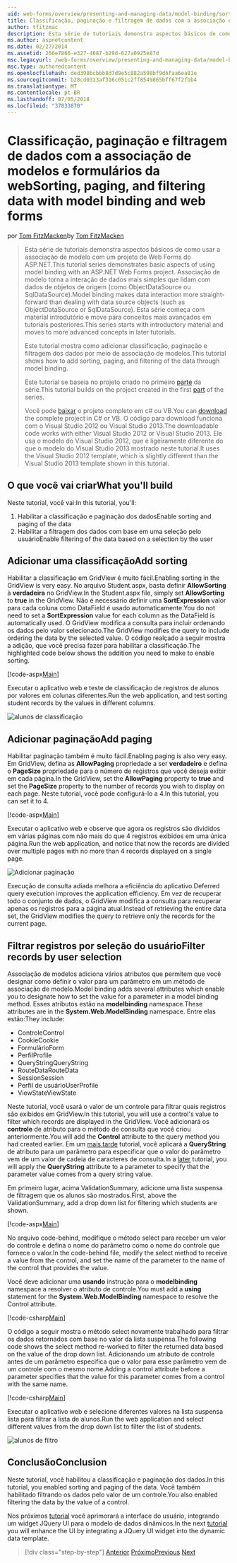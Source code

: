 ```yaml
---
uid: web-forms/overview/presenting-and-managing-data/model-binding/sorting-paging-and-filtering-data
title: Classificação, paginação e filtragem de dados com a associação de modelos e formulários da web | Microsoft Docs
author: tfitzmac
description: Esta série de tutoriais demonstra aspectos básicos de como usar a associação de modelo com um projeto de Web Forms do ASP.NET. Associação de modelo torna a interação de dados mais simples-...
ms.author: aspnetcontent
ms.date: 02/27/2014
ms.assetid: 266e7866-e327-4687-b29d-627a0925e87d
msc.legacyurl: /web-forms/overview/presenting-and-managing-data/model-binding/sorting-paging-and-filtering-data
msc.type: authoredcontent
ms.openlocfilehash: ded398bcbbb8d7d9e5c882a598bf9d6faa6ea81e
ms.sourcegitcommit: b28cd0313af316c051c2ff8549865bff67f2fbb4
ms.translationtype: MT
ms.contentlocale: pt-BR
ms.lasthandoff: 07/05/2018
ms.locfileid: "37833870"
---
```

<a name="sorting-paging-and-filtering-data-with-model-binding-and-web-forms"></a><span data-ttu-id="2af08-104">Classificação, paginação e filtragem de dados com a associação de modelos e formulários da web</span><span class="sxs-lookup"><span data-stu-id="2af08-104">Sorting, paging, and filtering data with model binding and web forms</span></span>
====================
<span data-ttu-id="2af08-105">por [Tom FitzMacken](https://github.com/tfitzmac)</span><span class="sxs-lookup"><span data-stu-id="2af08-105">by [Tom FitzMacken](https://github.com/tfitzmac)</span></span>

> <span data-ttu-id="2af08-106">Esta série de tutoriais demonstra aspectos básicos de como usar a associação de modelo com um projeto de Web Forms do ASP.NET.</span><span class="sxs-lookup"><span data-stu-id="2af08-106">This tutorial series demonstrates basic aspects of using model binding with an ASP.NET Web Forms project.</span></span> <span data-ttu-id="2af08-107">Associação de modelo torna a interação de dados mais simples que lidam com dados de objetos de origem (como ObjectDataSource ou SqlDataSource).</span><span class="sxs-lookup"><span data-stu-id="2af08-107">Model binding makes data interaction more straight-forward than dealing with data source objects (such as ObjectDataSource or SqlDataSource).</span></span> <span data-ttu-id="2af08-108">Esta série começa com material introdutório e move para conceitos mais avançados em tutoriais posteriores.</span><span class="sxs-lookup"><span data-stu-id="2af08-108">This series starts with introductory material and moves to more advanced concepts in later tutorials.</span></span>
> 
> <span data-ttu-id="2af08-109">Este tutorial mostra como adicionar classificação, paginação e filtragem dos dados por meio de associação de modelos.</span><span class="sxs-lookup"><span data-stu-id="2af08-109">This tutorial shows how to add sorting, paging, and filtering of the data through model binding.</span></span>
> 
> <span data-ttu-id="2af08-110">Este tutorial se baseia no projeto criado no primeiro [parte](retrieving-data.md) da série.</span><span class="sxs-lookup"><span data-stu-id="2af08-110">This tutorial builds on the project created in the first [part](retrieving-data.md) of the series.</span></span>
> 
> <span data-ttu-id="2af08-111">Você pode [baixar](https://go.microsoft.com/fwlink/?LinkId=286116) o projeto completo em c# ou VB.</span><span class="sxs-lookup"><span data-stu-id="2af08-111">You can [download](https://go.microsoft.com/fwlink/?LinkId=286116) the complete project in C# or VB.</span></span> <span data-ttu-id="2af08-112">O código para download funciona com o Visual Studio 2012 ou Visual Studio 2013.</span><span class="sxs-lookup"><span data-stu-id="2af08-112">The downloadable code works with either Visual Studio 2012 or Visual Studio 2013.</span></span> <span data-ttu-id="2af08-113">Ele usa o modelo do Visual Studio 2012, que é ligeiramente diferente do que o modelo do Visual Studio 2013 mostrado neste tutorial.</span><span class="sxs-lookup"><span data-stu-id="2af08-113">It uses the Visual Studio 2012 template, which is slightly different than the Visual Studio 2013 template shown in this tutorial.</span></span>


## <a name="what-youll-build"></a><span data-ttu-id="2af08-114">O que você vai criar</span><span class="sxs-lookup"><span data-stu-id="2af08-114">What you'll build</span></span>

<span data-ttu-id="2af08-115">Neste tutorial, você vai:</span><span class="sxs-lookup"><span data-stu-id="2af08-115">In this tutorial, you'll:</span></span>

1. <span data-ttu-id="2af08-116">Habilitar a classificação e paginação dos dados</span><span class="sxs-lookup"><span data-stu-id="2af08-116">Enable sorting and paging of the data</span></span>
2. <span data-ttu-id="2af08-117">Habilitar a filtragem dos dados com base em uma seleção pelo usuário</span><span class="sxs-lookup"><span data-stu-id="2af08-117">Enable filtering of the data based on a selection by the user</span></span>

## <a name="add-sorting"></a><span data-ttu-id="2af08-118">Adicionar uma classificação</span><span class="sxs-lookup"><span data-stu-id="2af08-118">Add sorting</span></span>

<span data-ttu-id="2af08-119">Habilitar a classificação em GridView é muito fácil.</span><span class="sxs-lookup"><span data-stu-id="2af08-119">Enabling sorting in the GridView is very easy.</span></span> <span data-ttu-id="2af08-120">No arquivo Student.aspx, basta definir **AllowSorting** à **verdadeira** no GridView.</span><span class="sxs-lookup"><span data-stu-id="2af08-120">In the Student.aspx file, simply set **AllowSorting** to **true** in the GridView.</span></span> <span data-ttu-id="2af08-121">Não é necessário definir uma **SortExpression** valor para cada coluna como DataField é usado automaticamente.</span><span class="sxs-lookup"><span data-stu-id="2af08-121">You do not need to set a **SortExpression** value for each column as the DataField is automatically used.</span></span> <span data-ttu-id="2af08-122">O GridView modifica a consulta para incluir ordenando os dados pelo valor selecionado.</span><span class="sxs-lookup"><span data-stu-id="2af08-122">The GridView modifies the query to include ordering the data by the selected value.</span></span> <span data-ttu-id="2af08-123">O código realçado a seguir mostra a adição, que você precisa fazer para habilitar a classificação.</span><span class="sxs-lookup"><span data-stu-id="2af08-123">The highlighted code below shows the addition you need to make to enable sorting.</span></span>

[!code-aspx[Main](sorting-paging-and-filtering-data/samples/sample1.aspx?highlight=5)]

<span data-ttu-id="2af08-124">Executar o aplicativo web e teste de classificação de registros de alunos por valores em colunas diferentes.</span><span class="sxs-lookup"><span data-stu-id="2af08-124">Run the web application, and test sorting student records by the values in different columns.</span></span>

![alunos de classificação](sorting-paging-and-filtering-data/_static/image2.png)

## <a name="add-paging"></a><span data-ttu-id="2af08-126">Adicionar paginação</span><span class="sxs-lookup"><span data-stu-id="2af08-126">Add paging</span></span>

<span data-ttu-id="2af08-127">Habilitar paginação também é muito fácil.</span><span class="sxs-lookup"><span data-stu-id="2af08-127">Enabling paging is also very easy.</span></span> <span data-ttu-id="2af08-128">Em GridView, defina as **AllowPaging** propriedade a ser **verdadeiro** e defina o **PageSize** propriedade para o número de registros que você deseja exibir em cada página.</span><span class="sxs-lookup"><span data-stu-id="2af08-128">In the GridView, set the **AllowPaging** property to **true** and set the **PageSize** property to the number of records you wish to display on each page.</span></span> <span data-ttu-id="2af08-129">Neste tutorial, você pode configurá-lo a 4.</span><span class="sxs-lookup"><span data-stu-id="2af08-129">In this tutorial, you can set it to 4.</span></span>

[!code-aspx[Main](sorting-paging-and-filtering-data/samples/sample2.aspx?highlight=5)]

<span data-ttu-id="2af08-130">Executar o aplicativo web e observe que agora os registros são divididos em várias páginas com não mais do que 4 registros exibidos em uma única página.</span><span class="sxs-lookup"><span data-stu-id="2af08-130">Run the web application, and notice that now the records are divided over multiple pages with no more than 4 records displayed on a single page.</span></span>

![Adicionar paginação](sorting-paging-and-filtering-data/_static/image4.png)

<span data-ttu-id="2af08-132">Execução de consulta adiada melhora a eficiência do aplicativo.</span><span class="sxs-lookup"><span data-stu-id="2af08-132">Deferred query execution improves the application efficiency.</span></span> <span data-ttu-id="2af08-133">Em vez de recuperar todo o conjunto de dados, o GridView modifica a consulta para recuperar apenas os registros para a página atual.</span><span class="sxs-lookup"><span data-stu-id="2af08-133">Instead of retrieving the entire data set, the GridView modifies the query to retrieve only the records for the current page.</span></span>

## <a name="filter-records-by-user-selection"></a><span data-ttu-id="2af08-134">Filtrar registros por seleção do usuário</span><span class="sxs-lookup"><span data-stu-id="2af08-134">Filter records by user selection</span></span>

<span data-ttu-id="2af08-135">Associação de modelos adiciona vários atributos que permitem que você designar como definir o valor para um parâmetro em um método de associação de modelo.</span><span class="sxs-lookup"><span data-stu-id="2af08-135">Model binding adds several attributes which enable you to designate how to set the value for a parameter in a model binding method.</span></span> <span data-ttu-id="2af08-136">Esses atributos estão na **modelbinding** namespace.</span><span class="sxs-lookup"><span data-stu-id="2af08-136">These attributes are in the **System.Web.ModelBinding** namespace.</span></span> <span data-ttu-id="2af08-137">Entre elas estão:</span><span class="sxs-lookup"><span data-stu-id="2af08-137">They include:</span></span>

- <span data-ttu-id="2af08-138">Controle</span><span class="sxs-lookup"><span data-stu-id="2af08-138">Control</span></span>
- <span data-ttu-id="2af08-139">Cookie</span><span class="sxs-lookup"><span data-stu-id="2af08-139">Cookie</span></span>
- <span data-ttu-id="2af08-140">Formulário</span><span class="sxs-lookup"><span data-stu-id="2af08-140">Form</span></span>
- <span data-ttu-id="2af08-141">Perfil</span><span class="sxs-lookup"><span data-stu-id="2af08-141">Profile</span></span>
- <span data-ttu-id="2af08-142">QueryString</span><span class="sxs-lookup"><span data-stu-id="2af08-142">QueryString</span></span>
- <span data-ttu-id="2af08-143">RouteData</span><span class="sxs-lookup"><span data-stu-id="2af08-143">RouteData</span></span>
- <span data-ttu-id="2af08-144">Session</span><span class="sxs-lookup"><span data-stu-id="2af08-144">Session</span></span>
- <span data-ttu-id="2af08-145">Perfil de usuário</span><span class="sxs-lookup"><span data-stu-id="2af08-145">UserProfile</span></span>
- <span data-ttu-id="2af08-146">ViewState</span><span class="sxs-lookup"><span data-stu-id="2af08-146">ViewState</span></span>

<span data-ttu-id="2af08-147">Neste tutorial, você usará o valor de um controle para filtrar quais registros são exibidos em GridView.</span><span class="sxs-lookup"><span data-stu-id="2af08-147">In this tutorial, you will use a control's value to filter which records are displayed in the GridView.</span></span> <span data-ttu-id="2af08-148">Você adicionará os **controle** de atributo para o método de consulta que você criou anteriormente.</span><span class="sxs-lookup"><span data-stu-id="2af08-148">You will add the **Control** attribute to the query method you had created earlier.</span></span> <span data-ttu-id="2af08-149">Em um [mais tarde](using-query-string-values-to-retrieve-data.md) tutorial, você aplicará a **QueryString** de atributo para um parâmetro para especificar que o valor do parâmetro vem de um valor de cadeia de caracteres de consulta.</span><span class="sxs-lookup"><span data-stu-id="2af08-149">In a [later](using-query-string-values-to-retrieve-data.md) tutorial, you will apply the **QueryString** attribute to a parameter to specify that the parameter value comes from a query string value.</span></span>

<span data-ttu-id="2af08-150">Em primeiro lugar, acima ValidationSummary, adicione uma lista suspensa de filtragem que os alunos são mostrados.</span><span class="sxs-lookup"><span data-stu-id="2af08-150">First, above the ValidationSummary, add a drop down list for filtering which students are shown.</span></span>

[!code-aspx[Main](sorting-paging-and-filtering-data/samples/sample3.aspx?highlight=3-11)]

<span data-ttu-id="2af08-151">No arquivo code-behind, modifique o método select para receber um valor do controle e defina o nome do parâmetro como o nome do controle que fornece o valor.</span><span class="sxs-lookup"><span data-stu-id="2af08-151">In the code-behind file, modify the select method to receive a value from the control, and set the name of the parameter to the name of the control that provides the value.</span></span>

<span data-ttu-id="2af08-152">Você deve adicionar uma **usando** instrução para o **modelbinding** namespace a resolver o atributo de controle.</span><span class="sxs-lookup"><span data-stu-id="2af08-152">You must add a **using** statement for the **System.Web.ModelBinding** namespace to resolve the Control attribute.</span></span>

[!code-csharp[Main](sorting-paging-and-filtering-data/samples/sample4.cs)]

<span data-ttu-id="2af08-153">O código a seguir mostra o método select novamente trabalhado para filtrar os dados retornados com base no valor da lista suspensa.</span><span class="sxs-lookup"><span data-stu-id="2af08-153">The following code shows the select method re-worked to filter the returned data based on the value of the drop down list.</span></span> <span data-ttu-id="2af08-154">Adicionando um atributo de controle antes de um parâmetro especifica que o valor para esse parâmetro vem de um controle com o mesmo nome.</span><span class="sxs-lookup"><span data-stu-id="2af08-154">Adding a control attribute before a parameter specifies that the value for this parameter comes from a control with the same name.</span></span>

[!code-csharp[Main](sorting-paging-and-filtering-data/samples/sample5.cs)]

<span data-ttu-id="2af08-155">Executar o aplicativo web e selecione diferentes valores na lista suspensa lista para filtrar a lista de alunos.</span><span class="sxs-lookup"><span data-stu-id="2af08-155">Run the web application and select different values from the drop down list to filter the list of students.</span></span>

![alunos de filtro](sorting-paging-and-filtering-data/_static/image6.png)

## <a name="conclusion"></a><span data-ttu-id="2af08-157">Conclusão</span><span class="sxs-lookup"><span data-stu-id="2af08-157">Conclusion</span></span>

<span data-ttu-id="2af08-158">Neste tutorial, você habilitou a classificação e paginação dos dados.</span><span class="sxs-lookup"><span data-stu-id="2af08-158">In this tutorial, you enabled sorting and paging of the data.</span></span> <span data-ttu-id="2af08-159">Você também habilitado filtrando os dados pelo valor de um controle.</span><span class="sxs-lookup"><span data-stu-id="2af08-159">You also enabled filtering the data by the value of a control.</span></span>

<span data-ttu-id="2af08-160">Nos próximos [tutorial](integrating-jquery-ui.md) você aprimorará a interface do usuário, integrando um widget JQuery UI para o modelo de dados dinâmicos.</span><span class="sxs-lookup"><span data-stu-id="2af08-160">In the next [tutorial](integrating-jquery-ui.md) you will enhance the UI by integrating a JQuery UI widget into the dynamic data template.</span></span>

> [!div class="step-by-step"]
> <span data-ttu-id="2af08-161">[Anterior](updating-deleting-and-creating-data.md)
> [Próximo](integrating-jquery-ui.md)</span><span class="sxs-lookup"><span data-stu-id="2af08-161">[Previous](updating-deleting-and-creating-data.md)
[Next](integrating-jquery-ui.md)</span></span>
